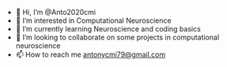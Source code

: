 - 👋 Hi, I’m @Anto2020cmi
- 👀 I’m interested in Computational Neuroscience
- 🌱 I’m currently learning Neuroscience and coding basics
- 💞️ I’m looking to collaborate on some projects in computational neuroscience
- 📫 How to reach me antonycmi79@gmail.com

<!---
Anto2020cmi/Anto2020cmi is a ✨ special ✨ repository because its `README.md` (this file) appears on your GitHub profile.
You can click the Preview link to take a look at your changes.
--->
